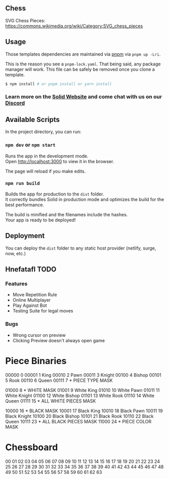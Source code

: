 ## Chess
SVG Chess Pieces: https://commons.wikimedia.org/wiki/Category:SVG_chess_pieces

## Usage

Those templates dependencies are maintained via [pnpm](https://pnpm.io) via `pnpm up -Lri`.

This is the reason you see a `pnpm-lock.yaml`. That being said, any package manager will work. This file can be safely be removed once you clone a template.

```bash
$ npm install # or pnpm install or yarn install
```

### Learn more on the [Solid Website](https://solidjs.com) and come chat with us on our [Discord](https://discord.com/invite/solidjs)

## Available Scripts

In the project directory, you can run:

### `npm dev` or `npm start`

Runs the app in the development mode.<br>
Open [http://localhost:3000](http://localhost:3000) to view it in the browser.

The page will reload if you make edits.<br>

### `npm run build`

Builds the app for production to the `dist` folder.<br>
It correctly bundles Solid in production mode and optimizes the build for the best performance.

The build is minified and the filenames include the hashes.<br>
Your app is ready to be deployed!

## Deployment

You can deploy the `dist` folder to any static host provider (netlify, surge, now, etc.)


## Hnefatafl TODO
### Features
- Move Repetition Rule
- Online Multiplayer
- Play Against Bot
- Testing Suite for legal moves
### Bugs
- Wrong cursor on preview
- Clicking Preview doesn't always open game

# Piece Binaries 

00000    0
00001    1   King
00010    2   Pawn
00011    3   Knight
00100    4   Bishop
00101    5   Rook
00110    6   Queen
00111    7   * PIECE TYPE MASK

01000    8   * WHITE MASK
01001    9   White King
01010   10   White Pawn
01011   11   White Knight
01100   12   White Bishop
01101   13   White Rook
01110   14   White Queen
01111   15   * ALL WHITE PIECES MASK

10000   16   * BLACK MASK
10001   17   Black King
10010   18   Black Pawn
10011   19   Black Knight
10100   20   Black Bishop
10101   21   Black Rook
10110   22   Black Queen
10111   23   * ALL BLACK PIECES MASK
11000   24   * PIECE COLOR MASK

# Chessboard

00 01 02 03 04 05 06 07
08 09 10 11 12 13 14 15
16 17 18 19 20 21 22 23
24 25 26 27 28 29 30 31
32 33 34 35 36 37 38 39
40 41 42 43 44 45 46 47
48 49 50 51 52 53 54 55
56 57 58 59 60 61 62 63